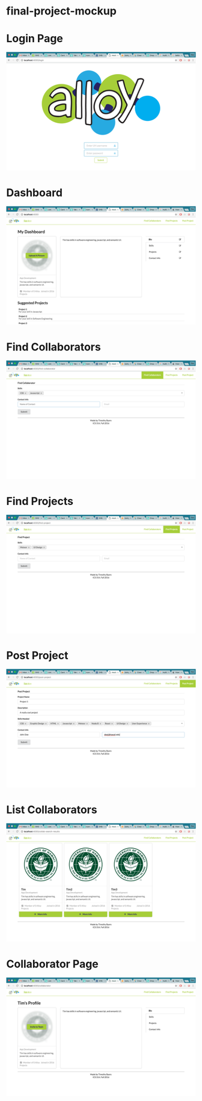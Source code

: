 # final-project-mockup
<h1>Login Page</h1>
<img src="doc/login_page.png">
<h1>Dashboard</h1>
<img src="doc/dashboard.png">
<h1>Find Collaborators</h1>
<img src="doc/find_collaborator.png">
<h1>Find Projects</h1>
<img src="doc/find_project.png">
<h1>Post Project</h1>
<img src="doc/post_project.png">
<h1>List Collaborators</h1>
<img src="doc/list_collaborators.png">
<h1>Collaborator Page</h1>
<img src="doc/collaborator_page.png">

